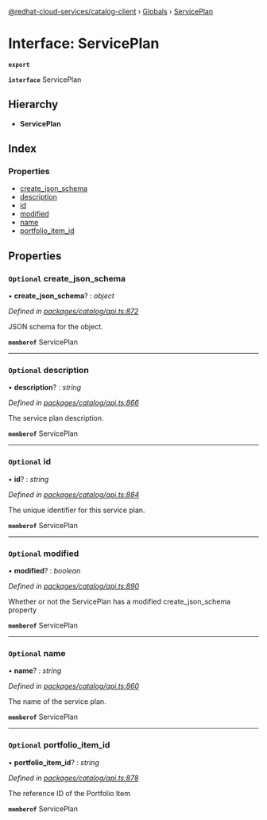 [@redhat-cloud-services/catalog-client](../README.md) › [Globals](../globals.md) › [ServicePlan](serviceplan.md)

# Interface: ServicePlan

**`export`** 

**`interface`** ServicePlan

## Hierarchy

* **ServicePlan**

## Index

### Properties

* [create_json_schema](serviceplan.md#optional-create_json_schema)
* [description](serviceplan.md#optional-description)
* [id](serviceplan.md#optional-id)
* [modified](serviceplan.md#optional-modified)
* [name](serviceplan.md#optional-name)
* [portfolio_item_id](serviceplan.md#optional-portfolio_item_id)

## Properties

### `Optional` create_json_schema

• **create_json_schema**? : *object*

*Defined in [packages/catalog/api.ts:872](https://github.com/RedHatInsights/javascript-clients/blob/master/packages/catalog/api.ts#L872)*

JSON schema for the object.

**`memberof`** ServicePlan

___

### `Optional` description

• **description**? : *string*

*Defined in [packages/catalog/api.ts:866](https://github.com/RedHatInsights/javascript-clients/blob/master/packages/catalog/api.ts#L866)*

The service plan description.

**`memberof`** ServicePlan

___

### `Optional` id

• **id**? : *string*

*Defined in [packages/catalog/api.ts:884](https://github.com/RedHatInsights/javascript-clients/blob/master/packages/catalog/api.ts#L884)*

The unique identifier for this service plan.

**`memberof`** ServicePlan

___

### `Optional` modified

• **modified**? : *boolean*

*Defined in [packages/catalog/api.ts:890](https://github.com/RedHatInsights/javascript-clients/blob/master/packages/catalog/api.ts#L890)*

Whether or not the ServicePlan has a modified create_json_schema property

**`memberof`** ServicePlan

___

### `Optional` name

• **name**? : *string*

*Defined in [packages/catalog/api.ts:860](https://github.com/RedHatInsights/javascript-clients/blob/master/packages/catalog/api.ts#L860)*

The name of the service plan.

**`memberof`** ServicePlan

___

### `Optional` portfolio_item_id

• **portfolio_item_id**? : *string*

*Defined in [packages/catalog/api.ts:878](https://github.com/RedHatInsights/javascript-clients/blob/master/packages/catalog/api.ts#L878)*

The reference ID of the Portfolio Item

**`memberof`** ServicePlan

